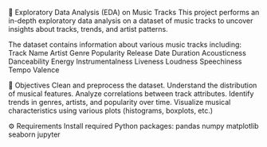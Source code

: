 🎵 Exploratory Data Analysis (EDA) on Music Tracks
This project performs an in-depth exploratory data analysis on a dataset of music tracks to uncover insights about tracks, trends, and artist patterns.

The dataset contains information about various music tracks including:
Track Name
Artist
Genre
Popularity
Release Date
Duration
Acousticness
Danceability
Energy
Instrumentalness
Liveness
Loudness
Speechiness
Tempo
Valence

📌 Objectives
Clean and preprocess the dataset.
Understand the distribution of musical features.
Analyze correlations between track attributes.
Identify trends in genres, artists, and popularity over time.
Visualize musical characteristics using various plots (histograms, boxplots, etc.)


⚙️ Requirements
Install required Python packages:
pandas
numpy
matplotlib
seaborn
jupyter
